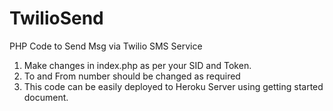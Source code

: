 # TwilioSend
PHP Code to Send Msg via Twilio SMS Service
1. Make changes in index.php as per your SID and Token.
2. To and From number should be changed as required
3. This code can be easily deployed to Heroku Server using getting started document.
